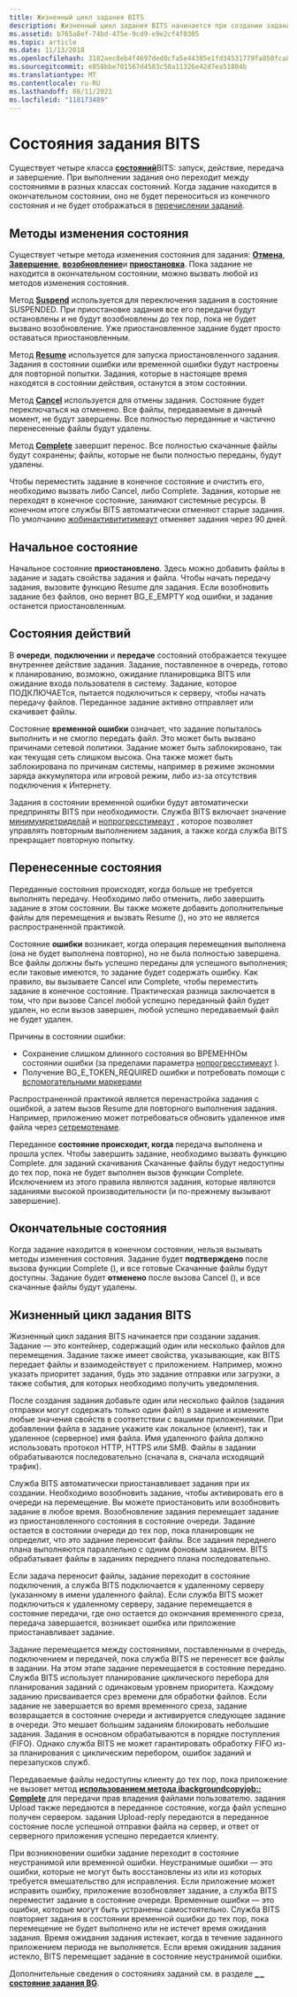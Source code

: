 ```yaml
---
title: Жизненный цикл задания BITS
description: Жизненный цикл задания BITS начинается при создании задания.
ms.assetid: b765a8ef-74bd-475e-9cd9-e9e2cf4f0305
ms.topic: article
ms.date: 11/13/2018
ms.openlocfilehash: 3182aec8eb4f4697ded8cfa5e44385e1fd34531779fa850fca8a9bbb52ac110f
ms.sourcegitcommit: e858bbe701567d4583c50a11326e42d7ea51804b
ms.translationtype: MT
ms.contentlocale: ru-RU
ms.lasthandoff: 08/11/2021
ms.locfileid: "118173489"
---
```

# <a name="bits-job-states"></a>Состояния задания BITS
Существует четыре класса [**состояний**](/windows/desktop/api/Bits/ne-bits-bg_job_state)BITS: запуск, действие, передача и завершение. При выполнении задания оно переходит между состояниями в разных классах состояний. Когда задание находится в окончательном состоянии, оно не будет переноситься из конечного состояния и не будет отображаться в [перечислении заданий](/windows/desktop/api/bits/nf-bits-ibackgroundcopymanager-enumjobs).

## <a name="state-changing-methods"></a>Методы изменения состояния
Существует четыре метода изменения состояния для задания: [**Отмена**](/windows/desktop/api/Bits/nf-bits-ibackgroundcopyjob-cancel), [**Завершение**](/windows/desktop/api/Bits/nf-bits-ibackgroundcopyjob-complete), [**возобновление**](/windows/desktop/api/Bits/nf-bits-ibackgroundcopyjob-resume)и [**приостановка**](/windows/desktop/api/Bits/nf-bits-ibackgroundcopyjob-suspend). Пока задание не находится в окончательном состоянии, можно вызвать любой из методов изменения состояния. 

Метод [**Suspend**](/windows/desktop/api/Bits/nf-bits-ibackgroundcopyjob-suspend) используется для переключения задания в состояние SUSPENDED. При приостановке задания все его передачи будут остановлены и не будут возобновлены до тех пор, пока не будет вызвано возобновление.
Уже приостановленное задание будет просто оставаться приостановленным.

Метод [**Resume**](/windows/desktop/api/Bits/nf-bits-ibackgroundcopyjob-resume) используется для запуска приостановленного задания. Задания в состоянии ошибки или временной ошибки будут настроены для повторной попытки. Задания, которые в настоящее время находятся в состоянии действия, останутся в этом состоянии.

Метод [**Cancel**](/windows/desktop/api/Bits/nf-bits-ibackgroundcopyjob-cancel) используется для отмены задания. Состояние будет переключаться на отменено. Все файлы, передаваемые в данный момент, не будут завершены. Все полностью переданные и частично перенесенные файлы будут удалены.

Метод [**Complete**](/windows/desktop/api/Bits/nf-bits-ibackgroundcopyjob-complete) завершит перенос. Все полностью скачанные файлы будут сохранены; файлы, которые не были полностью переданы, будут удалены.

Чтобы переместить задание в конечное состояние и очистить его, необходимо вызвать либо Cancel, либо Complete. Задания, которые не переходят в конечное состояние, занимают системные ресурсы. В конечном итоге службы BITS автоматически отменяют старые задания. По умолчанию [жобинактивититимеаут](/windows/desktop/Bits/group-policies) отменяет задания через 90 дней.


## <a name="starting-state"></a>Начальное состояние 
Начальное состояние **приостановлено**. Здесь можно добавить файлы в задание и задать свойства задания и файла. Чтобы начать передачу задания, вызовите функцию Resume для задания. Если возобновить задание без файлов, оно вернет BG_E_EMPTY код ошибки, и задание останется приостановленным.

## <a name="action-states"></a>Состояния действий
В **очереди**, **подключении** и **передаче** состояний отображается текущее внутреннее действие задания. Задание, поставленное в очередь, готово к планированию, возможно, ожидание планировщика BITS или ожидание входа пользователя в систему. Задание, которое ПОДКЛЮЧАЕТся, пытается подключиться к серверу, чтобы начать передачу файлов. Переданное задание активно отправляет или скачивает файлы.

Состояние **временной ошибки** означает, что задание попыталось выполнить и не смогло передать файл. Это может быть вызвано причинами сетевой политики. Задание может быть заблокировано, так как текущая сеть слишком высока. Она также может быть заблокирована по причинам системы, например в режиме экономии заряда аккумулятора или игровой режим, либо из-за отсутствия подключения к Интернету. 

Задания в состоянии временной ошибки будут автоматически предприняты BITS при необходимости. Служба BITS включает значение [минимумретриделай](/windows/desktop/api/bits/nf-bits-ibackgroundcopyjob-setminimumretrydelay) и [нопрогресстимеаут](/windows/desktop/api/bits/nf-bits-ibackgroundcopyjob-setnoprogresstimeout) , которое позволяет управлять повторным выполнением задания, а также когда служба BITS прекращает повторную попытку.


## <a name="transferred-states"></a>Перенесенные состояния
Переданные состояния происходят, когда больше не требуется выполнять передачу. Необходимо либо отменить, либо завершить задание в этом состоянии. Вы также можете добавить дополнительные файлы для перемещения и вызвать Resume (), но это не является распространенной практикой.

Состояние **ошибки** возникает, когда операция перемещения выполнена (она не будет выполнена повторно), но не была полностью завершена. Все файлы должны быть успешно переданы для успешного выполнения; если таковые имеются, то задание будет содержать ошибку. Как правило, вы вызываете Cancel или Complete, чтобы переместить задание в конечное состояние. Практическая разница заключается в том, что при вызове Cancel любой успешно переданный файл будет удален, но если вызов завершен, любой успешно передаваемый файл не будет удален.

Причины в состоянии ошибки: 
* Сохранение слишком длинного состояния во ВРЕМЕННОм состоянии ошибки (за пределами параметра [нопрогресстимеаут](/windows/desktop/api/bits/nf-bits-ibackgroundcopyjob-setnoprogresstimeout) ).
* Получение BG_E_TOKEN_REQUIRED ошибки и потребовать помощи с [вспомогательными маркерами](/windows/desktop/Bits/helper-tokens-for-bits-transfer-jobs)

Распространенной практикой является перенастройка задания с ошибкой, а затем вызов Resume для повторного выполнения задания. Например, приложению может потребоваться обновить удаленное имя файла через [сетремотенаме](/windows/desktop/api/bits2_0/nf-bits2_0-ibackgroundcopyfile2-setremotename).

Переданное **состояние происходит, когда** передача выполнена и прошла успех. Чтобы завершить задание, необходимо вызвать функцию Complete. для заданий скачивания Скачанные файлы будут недоступны до тех пор, пока не будет выполнен вызов функции Complete. Исключением из этого правила являются задания, которые являются заданиями высокой производительности (и по-прежнему вызывают завершение).

## <a name="final-states"></a>Окончательные состояния
Когда задание находится в конечном состоянии, нельзя вызывать методы изменения состояния. Задание будет **подтверждено** после вызова функции Complete (), и все готовые Скачанные файлы будут доступны. Задание будет **отменено** после вызова Cancel (), и все скачанные файлы будут удалены. 


## <a name="life-cycle-of-a-bits-job"></a>Жизненный цикл задания BITS

Жизненный цикл задания BITS начинается при создании задания. Задание — это контейнер, содержащий один или несколько файлов для перемещения. Задание также имеет свойства, указывающие, как BITS передает файлы и взаимодействует с приложением. Например, можно указать приоритет задания, будь это задание отправки или загрузки, а также события, для которых необходимо получить уведомления.

После создания задания добавьте один или несколько файлов (задания отправки могут содержать только один файл) в задание и измените любые значения свойств в соответствии с вашими приложениями. При добавлении файла в задание укажите как локальное (клиент), так и удаленное (серверное) имя файла. Имя удаленного файла должно использовать протокол HTTP, HTTPS или SMB. Файлы в задании обрабатываются последовательно (сначала в, сначала исходящий трафик).

Служба BITS автоматически приостанавливает задания при их создании. Необходимо возобновить задание, чтобы активировать его в очереди на перемещение. Вы можете приостановить или возобновить задание в любое время. Возобновление задания перемещает задание из приостановленного состояния в состояние очереди. Задание остается в состоянии очереди до тех пор, пока планировщик не определит, что это задание переносит файлы. Все задания переднего плана выполняются параллельно с одним фоновым заданием. BITS обрабатывает файлы в заданиях переднего плана последовательно.

Если задача переносит файлы, задание переходит в состояние подключения, а служба BITS подключается к удаленному серверу (указанному в имени удаленного файла). Если служба BITS может подключиться к удаленному серверу, задание перемещается в состояние передачи, где оно остается до окончания временного среза, передача завершается, возникает ошибка или приложение приостанавливает задание.

Задание перемещается между состояниями, поставленными в очередь, подключением и передачей, пока служба BITS не перенесет все файлы в задании. На этом этапе задание перемещается в состояние передано. Служба BITS использует планирование циклического перебора для планирования заданий с одинаковым уровнем приоритета. Каждому заданию присваивается срез времени для обработки файлов. Если задание не завершается во время временного среза, задание возвращается в состояние очереди и активируется следующее задание в очереди. Это мешает большим заданиям блокировать небольшие задания. Задания в основном обрабатываются в порядке поступления (FIFO). Однако служба BITS не может гарантировать обработку FIFO из-за планирования с циклическим перебором, ошибок заданий и перезапусков служб.

Передаваемые файлы недоступны клиенту до тех пор, пока приложение не вызовет метод [**использованием метода ibackgroundcopyjob:: Complete**](/windows/desktop/api/Bits/nf-bits-ibackgroundcopyjob-complete) для передачи прав владения файлами пользователю. задания Upload также передаются в переданное состояние, когда файл успешно получен сервером. задания Upload-reply передаются в переданное состояние после успешной отправки файла на сервер, и ответ от серверного приложения успешно передается клиенту.

При возникновении ошибки задание переходит в состояние неустранимой или временной ошибки. Неустранимые ошибки — это ошибки, которые не могут быть восстановлены из или из которых требуется вмешательство для исправления. Если приложение может исправить ошибку, приложение возобновляет задание, а служба BITS переместит задание в состояние очереди. Временные ошибки — это ошибки, которые могут быть устранены самостоятельно. Служба BITS повторяет задания в состоянии временной ошибки до тех пор, пока перемещение не будет выполнено или не истечет время ожидания задания. Время ожидания задания истекает, когда в течение заданного приложением периода не выполняется. Если время ожидания задания истекло, BITS перемещает задание в состояние неустранимой ошибки.

Дополнительные сведения о состояниях заданий см. в разделе [**\_ \_ состояние задания BG**](/windows/desktop/api/Bits/ne-bits-bg_job_state).
